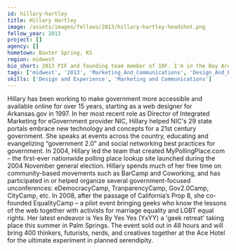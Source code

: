 ```yaml
---
id: hillary-hartley
title: Hillary Hartley
image: /assets/images/fellows/2013/hillary-hartley-headshot.png
fellow_year: 2013
project: []
agency: []
hometown: Baxter Spring, KS
region: midwest
bio_short: 2013 PIF and founding team member of 18F. I'm in the Bay Area raising two boys with my lovely wife. Proud Smith alum with Jayhawk blood.
tags: ['midwest', '2013', 'Marketing_And_Communications', 'Design_And_Experience']
skills: ['Design and Experience', 'Marketing and Communications']
---
```


Hillary has been working to make government more accessible and available online for over 15 years, starting as a web designer for Arkansas.gov in 1997.  In her most recent role as Director of Integrated Marketing for eGovernment provider NIC, Hillary helped NIC's 29 state portals embrace new technology and concepts for a 21st century government.  She speaks at events across the country, educating and evangelizing “government 2.0” and social networking best practices for government.  In 2004, Hillary led the team that created MyPollingPlace.com – the first-ever nationwide polling place lookup site launched during the 2004 November general election.  Hillary spends much of her free time on community-based movements such as BarCamp and Coworking, and has participated in or helped organize several government-focused unconferences: eDemocracyCamp, TranparencyCamp, Gov2.0Camp, CityCamp, etc.  In 2008, after the passage of California’s Prop 8, she co-founded EqualityCamp – a pilot event bringing geeks who know the lessons of the web together with activists for marriage equality and LGBT equal rights.  Her latest endeavor is Yes By Yes Yes (YxYY) a 'geek retreat' taking place this summer in Palm Springs.  The event sold out in 48 hours and will bring 400 thinkers, futurists, nerds, and creatives together at the Ace Hotel for the ultimate experiment in planned serendipity.
